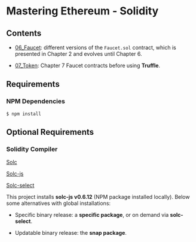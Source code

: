 # Mastering Ethereum - Solidity

## Contents

- [06_Faucet](06_Faucet/README.md): different versions of the `Faucet.sol` contract, which is presented in Chapter 2 and evolves until Chapter 6.

- [07_Token](07_Token/README.md): Chapter 7 Faucet contracts before using **Truffle**.

## Requirements

### NPM Dependencies

```shell
$ npm install
```

## Optional Requirements

### Solidity Compiler

[Solc](https://solidity.readthedocs.io/en/v0.6.12/installing-solidity.html)

[Solc-js](https://github.com/ethereum/solc-js#readme)

[Solc-select](https://github.com/crytic/solc-select)

This project installs **solc-js v0.6.12** (NPM package installed locally). Below some alternatives with global installations:

- Specific binary release: a **specific package**, or on demand via **solc-select**.

- Updatable binary release: the **snap package**.
